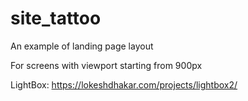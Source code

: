 # site_tattoo

An example of landing page layout

For screens with viewport starting from 900px

LightBox: https://lokeshdhakar.com/projects/lightbox2/
